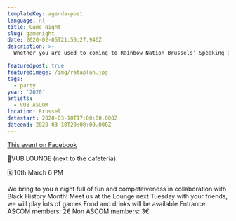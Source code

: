 ```yaml
---
templateKey: agenda-post
language: nl
title: Game Night
slug: gamenight
date: 2020-02-05T21:50:27.946Z
description: >-
  Whether you are used to coming to Rainbow Nation Brussels’ Speaking and Support groups or this is your first time, you are very heartfully welcome. After organizing Speaking and Support groups for QT*IBPOC (LGBTQI+ People who are Black or of Colour) for more than a year and a half, we have decided, starting from this Black History Month Belgium, to ALSO organizing speaking groups strictly for Black LGBTQI+ People in Brussels.

featuredpost: true
featuredimage: /img/rataplan.jpg
tags:
  - party
year: '2020'
artists:
  - VUB ASCOM
location: Brussel
datestart: 2020-03-10T17:00:00.000Z
dateend: 2020-03-10T20:00:00.000Z
---
```

[This event on Facebook](https://www.facebook.com/events/689914671544477/)


📍VUB LOUNGE (next to the cafeteria)

🗓️ 10th March 6 PM

We bring to you a night full of fun and competitiveness in collaboration with Black History Month!
Meet us at the Lounge next Tuesday with your friends, we will play lots of games
Food and drinks will be available
Entrance:
ASCOM members: 2€
Non ASCOM members: 3€
